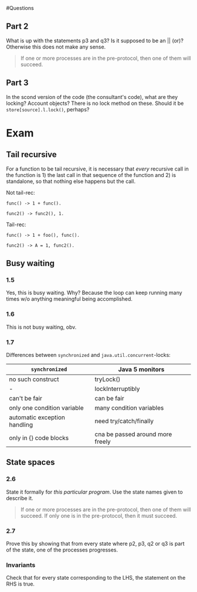 <meta charset='utf8'>
<link href="/Users/hjort/.markdown.css" rel="stylesheet"></link>
#Questions

## Part 2

What is up with the statements p3 and q3? Is it supposed to be an || (or)?
Otherwise this does not make any sense.

> If one or more processes are in the pre-protocol, then one of them will succeed.

## Part 3

In the scond version of the code (the consultant's code), what are they
locking? Account objects? There is no lock method on these. Should it be
`store[source].l.lock()`, perhaps?

Exam
====

Tail recursive 
--------------

For a function to be tail recursive, it is necessary that *every* recursive
call in the function is 1) the last call in that sequence of the function and
2) is standalone, so that nothing else happens but the call.

Not tail-rec:

    func() -> 1 + func().

    func2() -> func2(), 1.

Tail-rec:

    func() -> 1 + foo(), func().

    func2() -> A = 1, func2().

Busy waiting 
------------

### 1.5

Yes, this is busy waiting. Why? Because the loop can keep running many times
w/o anything meaningful being accomplished.

### 1.6

This is not busy waiting, obv.

### 1.7

Differences between `synchronized` and `java.util.concurrent`-locks:

| `synchronized`               | Java 5 monitors                  |
|------------------------------|----------------------------------|
| no such construct            | tryLock()                        |
| -                            | lockInterruptibly                |
| can't be fair                | can be fair                      |
| only one condition variable  | many condition variables         |
| automatic exception handling | need try/catch/finally           |
| only in {} code blocks       | cna be passed around more freely |

State spaces
------------

### 2.6

State it formally for *this particular program*. Use the state names given to
describe it.

> If one or more processes are in the pre-protocol, then one of them will succeed.
> If only one is in the pre-protocol, then it must succeed.

### 2.7

Prove this by showing that from every state where p2, p3, q2 or q3 is part of
the state, one of the processes progresses.

### Invariants

Check that for every state corresponding to the LHS, the statement on the RHS
is true.

